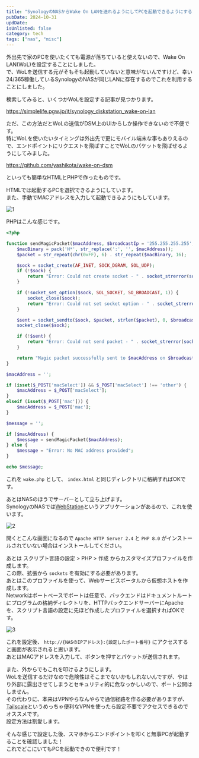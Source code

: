 ```yaml
---
title: "SynologyのNASからWake On LANを送れるようにしてPCを起動できるようにする"
pubDate: 2024-10-31
updDate: 
isUnlisted: false
category: tech
tags: ["nas", "misc"]
---
```


外出先で家のPCを使いたくても電源が落ちていると使えないので、Wake On LAN(WoL)を設定することにしました。  
で、WoLを送信する元がそもそも起動していないと意味がないんですけど、幸い24/365稼働しているSynologyのNASが同じLANに存在するのでこれを利用することにしました。  

検索してみると、いくつかWoLを設定する記事が見つかります。  

https://simplelife.pgw.jp/it/synology_diskstation_wake-on-lan

ただ、この方法だとWoLの送信がDSM上のUIからしか操作できないので不便です。  
特にWoLを使いたいタイミングは外出先で更にモバイル端末な事もありえるので、エンドポイントにリクエストを飛ばすことでWoLのパケットを飛ばせるようにしてみました。  

https://github.com/yashikota/wake-on-dsm

といっても簡単なHTMLとPHPで作ったものです。  

HTMLでは起動するPCを選択できるようにしています。  
また、手動でMACアドレスを入力して起動できるようにもしています。  

![1](https://img.yashikota.com/blog/send-to-dsm/1.png)

PHPはこんな感じです。  

```php
<?php

function sendMagicPacket($macAddress, $broadcastIp = '255.255.255.255', $port = 9) {
    $macBinary = pack('H*', str_replace(':', '', $macAddress));
    $packet = str_repeat(chr(0xFF), 6) . str_repeat($macBinary, 16);

    $sock = socket_create(AF_INET, SOCK_DGRAM, SOL_UDP);
    if (!$sock) {
        return "Error: Could not create socket - " . socket_strerror(socket_last_error());
    }

    if (!socket_set_option($sock, SOL_SOCKET, SO_BROADCAST, 1)) {
        socket_close($sock);
        return "Error: Could not set socket option - " . socket_strerror(socket_last_error());
    }

    $sent = socket_sendto($sock, $packet, strlen($packet), 0, $broadcastIp, $port);
    socket_close($sock);

    if (!$sent) {
        return "Error: Could not send packet - " . socket_strerror(socket_last_error());
    }

    return "Magic packet successfully sent to $macAddress on $broadcastIp:$port";
}

$macAddress = '';

if (isset($_POST['macSelect']) && $_POST['macSelect'] !== 'other') {
    $macAddress = $_POST['macSelect'];
}
elseif (isset($_POST['mac'])) {
    $macAddress = $_POST['mac'];
}

$message = '';

if ($macAddress) {
    $message = sendMagicPacket($macAddress);
} else {
    $message = "Error: No MAC address provided";
}

echo $message;
```

これを `wake.php` として、 `index.html` と同じディレクトリに格納すればOKです。  

あとはNASのほうでサーバーとして立ち上げます。  
SynologyのNASでは[WebStation](https://kb.synology.com/ja-jp/DSM/help/WebStation/application_webserv_virtualhost?version=7)というアプリケーションがあるので、これを使います。  

![2](https://img.yashikota.com/blog/send-to-dsm/2.png)

開くとこんな画面になるので `Apache HTTP Server 2.4` と `PHP 8.0` がインストールされていない場合はインストールしてください。  

あとは スクリプト言語の設定 > PHP > 作成 からカスタマイズプロファイルを作成します。  
この際、拡張から `sockets` を有効にする必要があります。  
あとはこのプロファイルを使って、Webサービスポータルから仮想ホストを作成します。  
Networkはポートベースでポートは任意で、バックエンドはドキュメントルートにプログラムの格納ディレクトリを、HTTPバックエンドサーバーにApacheを、スクリプト言語の設定に先ほど作成したプロファイルを選択すればOKです。  

![3](https://img.yashikota.com/blog/send-to-dsm/3.png)

これを設定後、 `http://{NASのIPアドレス}:{設定したポート番号}` にアクセスすると画面が表示されると思います。  
あとはMACアドレスを入力して、ボタンを押すとパケットが送信されます。  

また、外からでもこれを叩けるようにします。  
WoLを送信するだけなので危険性はそこまでないかもしれないんですが、やはり外部に露出させてしまうとセキュリティ的に危なっかしいので、ポート公開はしません。  
その代わりに、本来はVPNやらなんやらで通信経路を作る必要がありますが、[Tailscale](https://tailscale.com)というめっちゃ便利なVPNを使ったら設定不要でアクセスできるのでオススメです。  
設定方法は割愛します。  

そんな感じで設定した後、スマホからエンドポイントを叩くと無事PCが起動することを確認しました！  
これでどこにいてもPCを起動できので便利です！  
